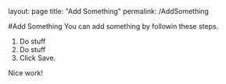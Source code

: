 layout: page
title: "Add Something"
permalink: /AddSomething

#Add Something
You can add something by followin these steps.

1. Do stuff
2. Do stuff
3. Click Save.

Nice work!
